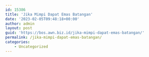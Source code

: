 ```yaml
---
id: 15386
title: 'Jika Mimpi Dapat Emas Batangan'
date: '2023-02-05T09:48:18+00:00'
author: admin
layout: post
guid: 'https://bos.awn.biz.id/jika-mimpi-dapat-emas-batangan/'
permalink: /jika-mimpi-dapat-emas-batangan/
categories:
    - Uncategorized
---
```


